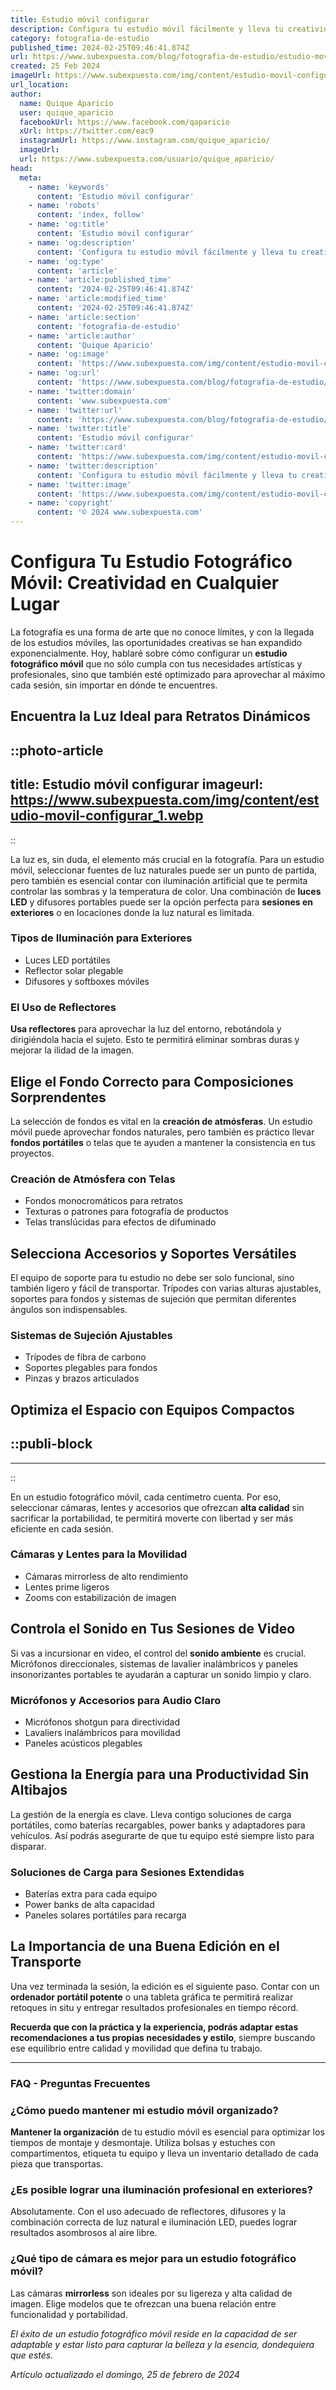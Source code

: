 ```yaml
---
title: Estudio móvil configurar
description: Configura tu estudio móvil fácilmente y lleva tu creatividad a cualquier lugar. Consejos prácticos para artistas y profesionales en movimiento.
category: fotografia-de-estudio
published_time: 2024-02-25T09:46:41.874Z
url: https://www.subexpuesta.com/blog/fotografia-de-estudio/estudio-movil-configurar
created: 25 Feb 2024
imageUrl: https://www.subexpuesta.com/img/content/estudio-movil-configurar_1.webp
url_location:
author:
  name: Quique Aparicio
  user: quique_aparicio
  facebookUrl: https://www.facebook.com/qaparicio
  xUrl: https://twitter.com/eac9
  instagramUrl: https://www.instagram.com/quique_aparicio/
  imageUrl: 
  url: https://www.subexpuesta.com/usuario/quique_aparicio/
head:
  meta:
    - name: 'keywords'
      content: 'Estudio móvil configurar'
    - name: 'robots'
      content: 'index, follow'
    - name: 'og:title'
      content: 'Estudio móvil configurar'
    - name: 'og:description'
      content: 'Configura tu estudio móvil fácilmente y lleva tu creatividad a cualquier lugar. Consejos prácticos para artistas y profesionales en movimiento.'
    - name: 'og:type'
      content: 'article'
    - name: 'article:published_time'
      content: '2024-02-25T09:46:41.874Z'
    - name: 'article:modified_time'
      content: '2024-02-25T09:46:41.874Z'
    - name: 'article:section'
      content: 'fotografia-de-estudio'
    - name: 'article:author'
      content: 'Quique Aparicio'
    - name: 'og:image'
      content: 'https://www.subexpuesta.com/img/content/estudio-movil-configurar_1.webp'
    - name: 'og:url'
      content: 'https://www.subexpuesta.com/blog/fotografia-de-estudio/estudio-movil-configurar'
    - name: 'twitter:domain'
      content: 'www.subexpuesta.com'
    - name: 'twitter:url'
      content: 'https://www.subexpuesta.com/blog/fotografia-de-estudio/estudio-movil-configurar'
    - name: 'twitter:title'
      content: 'Estudio móvil configurar'
    - name: 'twitter:card'
      content: 'https://www.subexpuesta.com/img/content/estudio-movil-configurar_1.webp'
    - name: 'twitter:description'
      content: 'Configura tu estudio móvil fácilmente y lleva tu creatividad a cualquier lugar. Consejos prácticos para artistas y profesionales en movimiento.'
    - name: 'twitter:image'
      content: 'https://www.subexpuesta.com/img/content/estudio-movil-configurar_1.webp'
    - name: 'copyright'
      content: '© 2024 www.subexpuesta.com'
---
```

# Configura Tu Estudio Fotográfico Móvil: Creatividad en Cualquier Lugar

La fotografía es una forma de arte que no conoce límites, y con la llegada de los estudios móviles, las oportunidades creativas se han expandido exponencialmente. Hoy, hablaré sobre cómo configurar un **estudio fotográfico móvil** que no sólo cumpla con tus necesidades artísticas y profesionales, sino que también esté optimizado para aprovechar al máximo cada sesión, sin importar en dónde te encuentres.

## Encuentra la Luz Ideal para Retratos Dinámicos


::photo-article
---
title: Estudio móvil configurar
imageurl: https://www.subexpuesta.com/img/content/estudio-movil-configurar_1.webp
---
::



La luz es, sin duda, el elemento más crucial en la fotografía. Para un estudio móvil, seleccionar fuentes de luz naturales puede ser un punto de partida, pero también es esencial contar con iluminación artificial que te permita controlar las sombras y la temperatura de color. Una combinación de **luces LED** y difusores portables puede ser la opción perfecta para **sesiones en exteriores** o en locaciones donde la luz natural es limitada.

### Tipos de Iluminación para Exteriores

- Luces LED portátiles
- Reflector solar plegable
- Difusores y softboxes móviles

### El Uso de Reflectores

**Usa reflectores** para aprovechar la luz del entorno, rebotándola y dirigiéndola hacia el sujeto. Esto te permitirá eliminar sombras duras y mejorar la ilidad de la imagen.

## Elige el Fondo Correcto para Composiciones Sorprendentes

La selección de fondos es vital en la **creación de atmósferas**. Un estudio móvil puede aprovechar fondos naturales, pero también es práctico llevar **fondos portátiles** o telas que te ayuden a mantener la consistencia en tus proyectos.

### Creación de Atmósfera con Telas

- Fondos monocromáticos para retratos
- Texturas o patrones para fotografía de productos
- Telas translúcidas para efectos de difuminado

## Selecciona Accesorios y Soportes Versátiles

El equipo de soporte para tu estudio no debe ser solo funcional, sino también ligero y fácil de transportar. Trípodes con varias alturas ajustables, soportes para fondos y sistemas de sujeción que permitan diferentes ángulos son indispensables.

### Sistemas de Sujeción Ajustables

- Trípodes de fibra de carbono
- Soportes plegables para fondos
- Pinzas y brazos articulados

## Optimiza el Espacio con Equipos Compactos


  ::publi-block
  ---
  ---
  ::
  
  

En un estudio fotográfico móvil, cada centímetro cuenta. Por eso, seleccionar cámaras, lentes y accesorios que ofrezcan **alta calidad** sin sacrificar la portabilidad, te permitirá moverte con libertad y ser más eficiente en cada sesión.

### Cámaras y Lentes para la Movilidad

- Cámaras mirrorless de alto rendimiento
- Lentes prime ligeros
- Zooms con estabilización de imagen

## Controla el Sonido en Tus Sesiones de Video

Si vas a incursionar en video, el control del **sonido ambiente** es crucial. Micrófonos direccionales, sistemas de lavalier inalámbricos y paneles insonorizantes portables te ayudarán a capturar un sonido limpio y claro.

### Micrófonos y Accesorios para Audio Claro

- Micrófonos shotgun para directividad
- Lavaliers inalámbricos para movilidad
- Paneles acústicos plegables

## Gestiona la Energía para una Productividad Sin Altibajos

La gestión de la energía es clave. Lleva contigo soluciones de carga portátiles, como baterías recargables, power banks y adaptadores para vehículos. Así podrás asegurarte de que tu equipo esté siempre listo para disparar.

### Soluciones de Carga para Sesiones Extendidas

- Baterías extra para cada equipo
- Power banks de alta capacidad
- Paneles solares portátiles para recarga

## La Importancia de una Buena Edición en el Transporte

Una vez terminada la sesión, la edición es el siguiente paso. Contar con un **ordenador portátil potente** o una tableta gráfica te permitirá realizar retoques in situ y entregar resultados profesionales en tiempo récord.

**Recuerda que con la práctica y la experiencia, podrás adaptar estas recomendaciones a tus propias necesidades y estilo**, siempre buscando ese equilibrio entre calidad y movilidad que defina tu trabajo.

---

### FAQ - Preguntas Frecuentes

### ¿Cómo puedo mantener mi estudio móvil organizado?

**Mantener la organización** de tu estudio móvil es esencial para optimizar los tiempos de montaje y desmontaje. Utiliza bolsas y estuches con compartimentos, etiqueta tu equipo y lleva un inventario detallado de cada pieza que transportas.

### ¿Es posible lograr una iluminación profesional en exteriores?

Absolutamente. Con el uso adecuado de reflectores, difusores y la combinación correcta de luz natural e iluminación LED, puedes lograr resultados asombrosos al aire libre.

### ¿Qué tipo de cámara es mejor para un estudio fotográfico móvil?

Las cámaras **mirrorless** son ideales por su ligereza y alta calidad de imagen. Elige modelos que te ofrezcan una buena relación entre funcionalidad y portabilidad.

*El éxito de un estudio fotográfico móvil reside en la capacidad de ser adaptable y estar listo para capturar la belleza y la esencia, dondequiera que estés.*

_Artículo actualizado el domingo, 25 de febrero de 2024_
